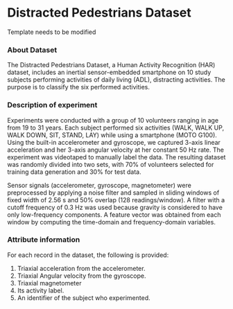 # Distracted Pedestrians Dataset

Template needs to be modified

### About Dataset
The Distracted Pedestrians Dataset, a Human Activity Recognition (HAR) dataset, includes an inertial sensor-embedded smartphone on 10 study subjects performing activities of daily living (ADL), distracting activities. The purpose is to classify the six performed activities.
### Description of experiment
Experiments were conducted with a group of 10 volunteers ranging in age from 19 to 31 years. Each subject performed six activities (WALK, WALK UP, WALK DOWN, SIT, STAND, LAY) while using a smartphone (MOTO G100). Using the built-in accelerometer and gyroscope, we captured 3-axis linear acceleration and her 3-axis angular velocity at her constant 50 Hz rate. The experiment was videotaped to manually label the data. The resulting dataset was randomly divided into two sets, with 70% of volunteers selected for training data generation and 30% for test data.

Sensor signals (accelerometer, gyroscope, magnetometer) were preprocessed by applying a noise filter and sampled in sliding windows of fixed width of 2.56 s and 50% overlap (128 readings/window). A filter with a cutoff frequency of 0.3 Hz was used because gravity is considered to have only low-frequency components. A feature vector was obtained from each window by computing the time-domain and frequency-domain variables.

### Attribute information
For each record in the dataset, the following is provided:

1. Triaxial acceleration from the accelerometer.
2. Triaxial Angular velocity from the gyroscope.
3. Triaxial magnetometer
4. Its activity label.
5. An identifier of the subject who experimented.
